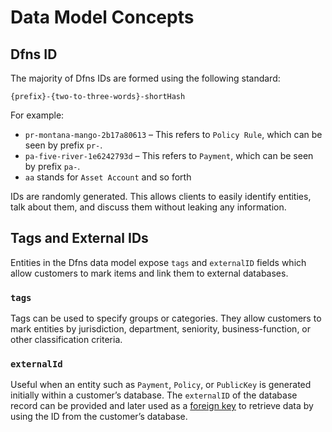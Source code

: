 # Data Model Concepts

## Dfns ID

The majority of Dfns IDs are formed using the following standard:

`{prefix}-{two-to-three-words}-shortHash`

For example:

* `pr-montana-mango-2b17a80613` – This refers to `Policy Rule`, which can be seen by prefix `pr-`.
* `pa-five-river-1e6242793d` – This refers to `Payment`, which can be seen by prefix `pa-`.
* `aa` stands for `Asset Account` and so forth

IDs are randomly generated. This allows clients to easily identify entities, talk about them, and discuss them without leaking any information.

## Tags and External IDs

Entities in the Dfns data model expose `tags` and `externalID` fields which allow customers to mark items and link them to external databases.

### `tags`

Tags can be used to specify groups or categories. They allow customers to mark entities by jurisdiction, department, seniority, business-function, or other classification criteria.

### `externalId`

Useful when an entity such as `Payment`, `Policy`, or `PublicKey` is generated initially within a customer’s database. The `externalID` of the database record can be provided and later used as a [foreign key](https://en.wikipedia.org/wiki/Foreign\_key) to retrieve data by using the ID from the customer’s database.
